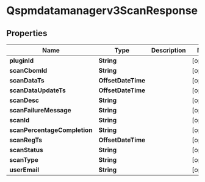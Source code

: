 

# Qspmdatamanagerv3ScanResponse


## Properties

| Name | Type | Description | Notes |
|------------ | ------------- | ------------- | -------------|
|**pluginId** | **String** |  |  [optional] |
|**scanCbomId** | **String** |  |  [optional] |
|**scanDataTs** | **OffsetDateTime** |  |  [optional] |
|**scanDataUpdateTs** | **OffsetDateTime** |  |  [optional] |
|**scanDesc** | **String** |  |  [optional] |
|**scanFailureMessage** | **String** |  |  [optional] |
|**scanId** | **String** |  |  [optional] |
|**scanPercentageCompletion** | **String** |  |  [optional] |
|**scanRegTs** | **OffsetDateTime** |  |  [optional] |
|**scanStatus** | **String** |  |  [optional] |
|**scanType** | **String** |  |  [optional] |
|**userEmail** | **String** |  |  [optional] |




